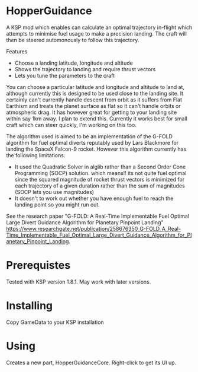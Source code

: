 HopperGuidance
==============

A KSP mod which enables can calculate an optimal trajectory in-flight which attempts to minimise fuel usage
to make a precision landing. The craft will then be steered automonously to follow this trajectory.

Features
- Choose a landing latitude, longitude and altitude
- Shows the trajectory to landing and require thrust vectors
- Lets you tune the parameters to the craft

You can choose a particular latitude and longitude and altitude to land at, although currently this is
designed to be used close to the landing site. It certainly can't currently handle descent from orbit
as it suffers from Flat Earthism and treats the planet surface as flat so it can't handle orbits or
atmospheric drag. It has however great for getting to your landing site within say 1km away. I plan
to extend this. Currently it works best for small craft which can steer quickly, I'm working on this too.

The algorithm used is aimed to be an implementation of the G-FOLD algorithm for fuel optimal diverts
reputably used by Lars Blackmore for landing the SpaceX Falcon-9 rocket. However this algorithm
currently has the following limitations.

- It used the Quadratic Solver in alglib rather than a Second Order Cone Programming (SOCP) solution.
  which means!! its not quite fuel optimal since the squared magnitude of rocket thrust vectors is
  minimized for each trajectory of a given duration rather than the sum of magnitudes (SOCP lets you
  use magnitudes)
- It doesn't to work out whether you have enough fuel to reach the landing point so you might run out.

See the research paper "G-FOLD: A Real-Time Implementable Fuel Optimal Large Divert Guidance Algorithm for Planetary Pinpoint Landing" https://www.researchgate.net/publication/258676350_G-FOLD_A_Real-Time_Implementable_Fuel_Optimal_Large_Divert_Guidance_Algorithm_for_Planetary_Pinpoint_Landing.

Prerequistes
============

Tested with KSP version 1.8.1. May work with later versions.

Installing
==========

Copy GameData to your KSP installation

Using
=====

Creates a new part, HopperGuidanceCore. Right-click to get its UI up.
